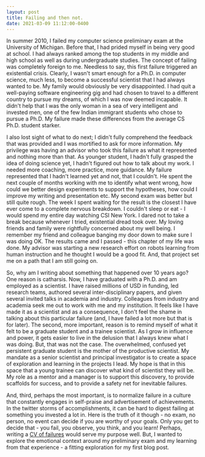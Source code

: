 ```yaml
---
layout: post
title: Failing and then not.
date: 2021-03-09 11:12:00-0400
---
```


In summer 2010, I failed my computer science preliminary exam at the University of Michigan. Before that, I had prided myself in being very good at school. I had always ranked among the top students in my middle and high school as well as during undergraduate studies. The concept of failing was completely foreign to me. Needless to say, this first failure triggered an existential crisis. Clearly, I wasn't smart enough for a Ph.D. in computer science, much less, to become a successful scientist that I had always wanted to be. My family would obviously be very disappointed. I had quit a well-paying software engineering gig and had chosen to travel to a different country to pursue my dreams, of which I was now deemed incapable. It didn't help that I was the only woman in a sea of very intelligent and invested men, one of the few Indian immigrant students who chose to pursue a Ph.D. My failure made these differences from the average CS Ph.D. student starker.

I also lost sight of what to do next; I didn't fully comprehend the feedback that was provided and I was mortified to ask for more information. My privilege was having an advisor who took this failure as what it represented and nothing more than that. As younger student, I hadn't fully grasped the idea of doing science yet, I hadn't figured out how to talk about my work. I needed more coaching, more practice, more guidance. My failure represented that I hadn't learned yet and not, that I couldn't. He spent the next couple of months working with me to identify what went wrong, how could we better design experiments to support the hypotheses, how could I improve my writing and presentation etc. My second exam was better but still quite rough. The week I spent waiting for the result is the closest I have ever come to a complete nervous breakdown. I couldn't sleep or eat - I would spend my entire day watching CSI New York. I dared not to take a break because whenever I tried, existential dread took over. My loving friends and family were rightfully concerned about my well being. I remember my friend and colleague banging my door down to make sure I was doing OK. The results came and I passed - this chapter of my life was done. My advisor was starting a new research effort on robots learning from human instruction and he thought I would be a good fit. And, that project set me on a path that I am still going on.

So, why am I writing about something that happened over 10 years ago? One reason is catharsis. Now, I have graduated with a Ph.D. and am employed as a scientist. I have raised millions of USD in funding, led research teams, authored several inter-disciplinary papers, and given several invited talks in academia and industry. Colleagues from industry and academia seek me out to work with me and my institution. It feels like I have made it as a scientist and as a consequence, I don't feel the shame in talking about this particular failure (and, I have failed a lot more but that is for later). The second, more important, reason is to remind myself of what it felt to be a graduate student and a trainee scientist. As I grow in influence and power, it gets easier to live in the delusion that I always knew what I was doing. But, that was not the case. The overwhelmed, confused yet persistent graduate student is the mother of the productive scientist. My mandate as a senior scientist and principal investigator is to create a space of exploration and learning in the projects I lead. My hope is that in this space that a young trainee can discover what kind of scientist they will be. My role as a mentor and a manager is to support this discovery, to provide scaffolds for success, and to provide a safety net for inevitable failures.

And, third, perhaps the most important, is to normalize failure in a culture that constantly engages in self-praise and advertisement of achievements. In the twitter storms of accomplishments, it can be hard to digest failing at something you invested a lot in. Here is the truth of it though - no exam, no person, no event can decide if you are worthy of your goals. Only you get to decide that - you fail, you observe, you think, and you learn! Perhaps, writing a [CV of failures](https://veronikach.com/failure/shadow-cv/) would serve my purpose well. But, I wanted to explore the emotional context around my preliminary exam and my learning from that experience - a fitting exploration for my first blog post.
